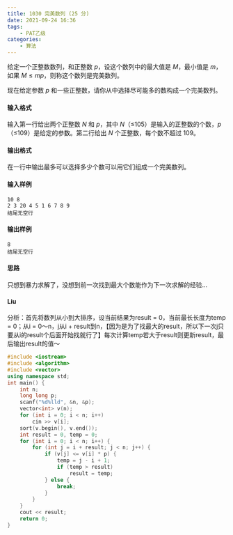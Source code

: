 ```yaml
---
title: 1030 完美数列 (25 分)
date: 2021-09-24 16:36
tags:
    - PAT乙级
categories:
    - 算法
---
```


给定一个正整数数列，和正整数 *p*，设这个数列中的最大值是 *M*，最小值是 *m*，如果 $M≤mp$，则称这个数列是完美数列。

现在给定参数 *p* 和一些正整数，请你从中选择尽可能多的数构成一个完美数列。

#### 输入格式

输入第一行给出两个正整数 *N* 和 *p*，其中 *N*（≤105）是输入的正整数的个数，*p*（≤109）是给定的参数。第二行给出 *N* 个正整数，每个数不超过 109。

#### 输出格式

在一行中输出最多可以选择多少个数可以用它们组成一个完美数列。

#### 输入样例

```in
10 8
2 3 20 4 5 1 6 7 8 9
结尾无空行
```

#### 输出样例

```out
8
结尾无空行
```

#### 思路

只想到暴力求解了，没想到前一次找到最大个数能作为下一次求解的经验...

#### Liu

分析：首先将数列从小到大排序，设当前结果为result = 0，当前最长长度为temp = 0；从i = 0～n，j从i + result到n，【因为是为了找最大的result，所以下一次j只要从i的result个后面开始找就行了】每次计算temp若大于result则更新result，最后输出result的值～

```c++
#include <iostream>
#include <algorithm>
#include <vector>
using namespace std;
int main() {
    int n;
    long long p;
    scanf("%d%lld", &n, &p);
    vector<int> v(n);
    for (int i = 0; i < n; i++)
        cin >> v[i];
    sort(v.begin(), v.end());
    int result = 0, temp = 0;
    for (int i = 0; i < n; i++) {
        for (int j = i + result; j < n; j++) {
            if (v[j] <= v[i] * p) {
                temp = j - i + 1;
                if (temp > result)
                    result = temp;
            } else {
                break;
            }
        }
    }
    cout << result;
    return 0;
}
```

